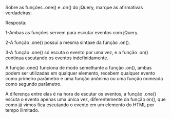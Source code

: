 Sobre as funções .one() e .on() do jQuery, marque as afirmativas verdadeiras:

Resposta:

1-Ambas as funções servem para escutar eventos com jQuery.

2-A função .one() possuí a mesma sintaxe da função .on().

3-A função .one() só escuta o evento por uma vez, e a função .on() continua escutando os eventos indefinidamente.

A função .one() funciona de modo semelhante a função .on(), ambas podem ser utilizadas em qualquer elemento, recebem qualquer evento como primeiro parâmetro e uma função anônima ou uma função nomeada como segundo parâmetro.

A diferença entre elas é na hora de escutar os eventos, a função .one() escuta o evento apenas uma única vez, diferentemente da função on(), que como já vimos fica escutando o evento em um elemento do HTML por tempo ilimitado.